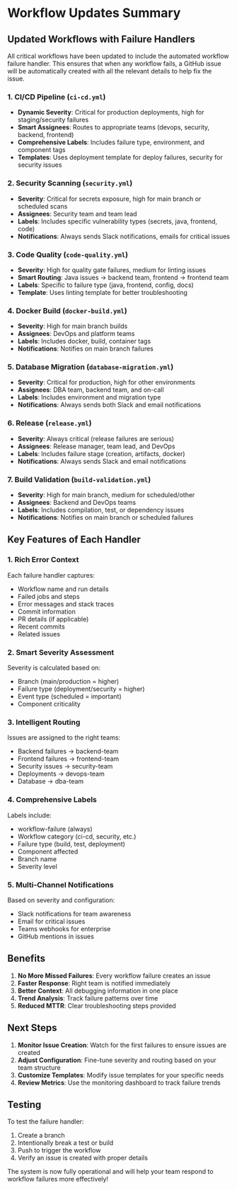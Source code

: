 # Workflow Updates Summary

## Updated Workflows with Failure Handlers

All critical workflows have been updated to include the automated workflow failure handler. This ensures that when any workflow fails, a GitHub issue will be automatically created with all the relevant details to help fix the issue.

### 1. **CI/CD Pipeline** (`ci-cd.yml`)
- **Dynamic Severity**: Critical for production deployments, high for staging/security failures
- **Smart Assignees**: Routes to appropriate teams (devops, security, backend, frontend)
- **Comprehensive Labels**: Includes failure type, environment, and component tags
- **Templates**: Uses deployment template for deploy failures, security for security issues

### 2. **Security Scanning** (`security.yml`)
- **Severity**: Critical for secrets exposure, high for main branch or scheduled scans
- **Assignees**: Security team and team lead
- **Labels**: Includes specific vulnerability types (secrets, java, frontend, code)
- **Notifications**: Always sends Slack notifications, emails for critical issues

### 3. **Code Quality** (`code-quality.yml`)
- **Severity**: High for quality gate failures, medium for linting issues
- **Smart Routing**: Java issues → backend team, frontend → frontend team
- **Labels**: Specific to failure type (java, frontend, config, docs)
- **Template**: Uses linting template for better troubleshooting

### 4. **Docker Build** (`docker-build.yml`)
- **Severity**: High for main branch builds
- **Assignees**: DevOps and platform teams
- **Labels**: Includes docker, build, container tags
- **Notifications**: Notifies on main branch failures

### 5. **Database Migration** (`database-migration.yml`)
- **Severity**: Critical for production, high for other environments
- **Assignees**: DBA team, backend team, and on-call
- **Labels**: Includes environment and migration type
- **Notifications**: Always sends both Slack and email notifications

### 6. **Release** (`release.yml`)
- **Severity**: Always critical (release failures are serious)
- **Assignees**: Release manager, team lead, and DevOps
- **Labels**: Includes failure stage (creation, artifacts, docker)
- **Notifications**: Always sends Slack and email notifications

### 7. **Build Validation** (`build-validation.yml`)
- **Severity**: High for main branch, medium for scheduled/other
- **Assignees**: Backend and DevOps teams
- **Labels**: Includes compilation, test, or dependency issues
- **Notifications**: Notifies on main branch or scheduled failures

## Key Features of Each Handler

### 1. **Rich Error Context**
Each failure handler captures:
- Workflow name and run details
- Failed jobs and steps
- Error messages and stack traces
- Commit information
- PR details (if applicable)
- Recent commits
- Related issues

### 2. **Smart Severity Assessment**
Severity is calculated based on:
- Branch (main/production = higher)
- Failure type (deployment/security = higher)
- Event type (scheduled = important)
- Component criticality

### 3. **Intelligent Routing**
Issues are assigned to the right teams:
- Backend failures → backend-team
- Frontend failures → frontend-team
- Security issues → security-team
- Deployments → devops-team
- Database → dba-team

### 4. **Comprehensive Labels**
Labels include:
- workflow-failure (always)
- Workflow category (ci-cd, security, etc.)
- Failure type (build, test, deployment)
- Component affected
- Branch name
- Severity level

### 5. **Multi-Channel Notifications**
Based on severity and configuration:
- Slack notifications for team awareness
- Email for critical issues
- Teams webhooks for enterprise
- GitHub mentions in issues

## Benefits

1. **No More Missed Failures**: Every workflow failure creates an issue
2. **Faster Response**: Right team is notified immediately
3. **Better Context**: All debugging information in one place
4. **Trend Analysis**: Track failure patterns over time
5. **Reduced MTTR**: Clear troubleshooting steps provided

## Next Steps

1. **Monitor Issue Creation**: Watch for the first failures to ensure issues are created
2. **Adjust Configuration**: Fine-tune severity and routing based on your team structure
3. **Customize Templates**: Modify issue templates for your specific needs
4. **Review Metrics**: Use the monitoring dashboard to track failure trends

## Testing

To test the failure handler:
1. Create a branch
2. Intentionally break a test or build
3. Push to trigger the workflow
4. Verify an issue is created with proper details

The system is now fully operational and will help your team respond to workflow failures more effectively!